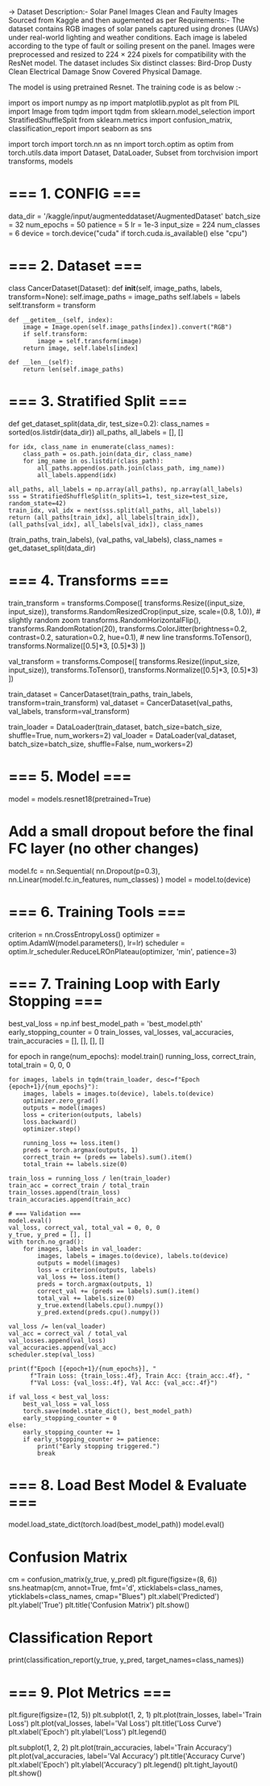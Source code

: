-> Dataset Description:-
Solar Panel Images Clean and Faulty Images 
Sourced from Kaggle and then augemented as per Requirements:-
The dataset contains RGB images of solar panels captured using drones (UAVs) under real-world lighting and weather conditions.
Each image is labeled according to the type of fault or soiling present on the panel.
Images were preprocessed and resized to 224 × 224 pixels for compatibility with the ResNet model.
The dataset includes Six distinct classes:
Bird-Drop
Dusty 
Clean
Electrical Damage
Snow Covered
Physical Damage.


The model is using pretrained Resnet. The training code is as below :-

import os
import numpy as np
import matplotlib.pyplot as plt
from PIL import Image
from tqdm import tqdm
from sklearn.model_selection import StratifiedShuffleSplit
from sklearn.metrics import confusion_matrix, classification_report
import seaborn as sns

import torch
import torch.nn as nn
import torch.optim as optim
from torch.utils.data import Dataset, DataLoader, Subset
from torchvision import transforms, models

# === 1. CONFIG ===
data_dir = '/kaggle/input/augmenteddataset/AugmentedDataset'
batch_size = 32
num_epochs = 50
patience = 5
lr = 1e-3
input_size = 224
num_classes = 6
device = torch.device("cuda" if torch.cuda.is_available() else "cpu")

# === 2. Dataset ===
class CancerDataset(Dataset):
    def __init__(self, image_paths, labels, transform=None):
        self.image_paths = image_paths
        self.labels = labels
        self.transform = transform

    def __getitem__(self, index):
        image = Image.open(self.image_paths[index]).convert("RGB")
        if self.transform:
            image = self.transform(image)
        return image, self.labels[index]

    def __len__(self):
        return len(self.image_paths)

# === 3. Stratified Split ===
def get_dataset_split(data_dir, test_size=0.2):
    class_names = sorted(os.listdir(data_dir))
    all_paths, all_labels = [], []

    for idx, class_name in enumerate(class_names):
        class_path = os.path.join(data_dir, class_name)
        for img_name in os.listdir(class_path):
            all_paths.append(os.path.join(class_path, img_name))
            all_labels.append(idx)

    all_paths, all_labels = np.array(all_paths), np.array(all_labels)
    sss = StratifiedShuffleSplit(n_splits=1, test_size=test_size, random_state=42)
    train_idx, val_idx = next(sss.split(all_paths, all_labels))
    return (all_paths[train_idx], all_labels[train_idx]), (all_paths[val_idx], all_labels[val_idx]), class_names

(train_paths, train_labels), (val_paths, val_labels), class_names = get_dataset_split(data_dir)

# === 4. Transforms ===
train_transform = transforms.Compose([
    transforms.Resize((input_size, input_size)),
    transforms.RandomResizedCrop(input_size, scale=(0.8, 1.0)),  # slightly random zoom
    transforms.RandomHorizontalFlip(),
    transforms.RandomRotation(20),
    transforms.ColorJitter(brightness=0.2, contrast=0.2, saturation=0.2, hue=0.1),  # new line
    transforms.ToTensor(),
    transforms.Normalize([0.5]*3, [0.5]*3)
])


val_transform = transforms.Compose([
    transforms.Resize((input_size, input_size)),
    transforms.ToTensor(),
    transforms.Normalize([0.5]*3, [0.5]*3)
])

train_dataset = CancerDataset(train_paths, train_labels, transform=train_transform)
val_dataset = CancerDataset(val_paths, val_labels, transform=val_transform)

train_loader = DataLoader(train_dataset, batch_size=batch_size, shuffle=True, num_workers=2)
val_loader = DataLoader(val_dataset, batch_size=batch_size, shuffle=False, num_workers=2)

# === 5. Model ===
model = models.resnet18(pretrained=True)

# Add a small dropout before the final FC layer (no other changes)
model.fc = nn.Sequential(
    nn.Dropout(p=0.3),
    nn.Linear(model.fc.in_features, num_classes)
)
model = model.to(device)

# === 6. Training Tools ===
criterion = nn.CrossEntropyLoss()
optimizer = optim.AdamW(model.parameters(), lr=lr)
scheduler = optim.lr_scheduler.ReduceLROnPlateau(optimizer, 'min', patience=3)

# === 7. Training Loop with Early Stopping ===
best_val_loss = np.inf
best_model_path = 'best_model.pth'
early_stopping_counter = 0
train_losses, val_losses, val_accuracies, train_accuracies = [], [], [], []

for epoch in range(num_epochs):
    model.train()
    running_loss, correct_train, total_train = 0, 0, 0

    for images, labels in tqdm(train_loader, desc=f"Epoch {epoch+1}/{num_epochs}"):
        images, labels = images.to(device), labels.to(device)
        optimizer.zero_grad()
        outputs = model(images)
        loss = criterion(outputs, labels)
        loss.backward()
        optimizer.step()

        running_loss += loss.item()
        preds = torch.argmax(outputs, 1)
        correct_train += (preds == labels).sum().item()
        total_train += labels.size(0)

    train_loss = running_loss / len(train_loader)
    train_acc = correct_train / total_train
    train_losses.append(train_loss)
    train_accuracies.append(train_acc)

    # === Validation ===
    model.eval()
    val_loss, correct_val, total_val = 0, 0, 0
    y_true, y_pred = [], []
    with torch.no_grad():
        for images, labels in val_loader:
            images, labels = images.to(device), labels.to(device)
            outputs = model(images)
            loss = criterion(outputs, labels)
            val_loss += loss.item()
            preds = torch.argmax(outputs, 1)
            correct_val += (preds == labels).sum().item()
            total_val += labels.size(0)
            y_true.extend(labels.cpu().numpy())
            y_pred.extend(preds.cpu().numpy())

    val_loss /= len(val_loader)
    val_acc = correct_val / total_val
    val_losses.append(val_loss)
    val_accuracies.append(val_acc)
    scheduler.step(val_loss)

    print(f"Epoch [{epoch+1}/{num_epochs}], "
          f"Train Loss: {train_loss:.4f}, Train Acc: {train_acc:.4f}, "
          f"Val Loss: {val_loss:.4f}, Val Acc: {val_acc:.4f}")

    if val_loss < best_val_loss:
        best_val_loss = val_loss
        torch.save(model.state_dict(), best_model_path)
        early_stopping_counter = 0
    else:
        early_stopping_counter += 1
        if early_stopping_counter >= patience:
            print("Early stopping triggered.")
            break

# === 8. Load Best Model & Evaluate ===
model.load_state_dict(torch.load(best_model_path))
model.eval()

# Confusion Matrix
cm = confusion_matrix(y_true, y_pred)
plt.figure(figsize=(8, 6))
sns.heatmap(cm, annot=True, fmt='d', xticklabels=class_names, yticklabels=class_names, cmap="Blues")
plt.xlabel('Predicted')
plt.ylabel('True')
plt.title('Confusion Matrix')
plt.show()

# Classification Report
print(classification_report(y_true, y_pred, target_names=class_names))

# === 9. Plot Metrics ===
plt.figure(figsize=(12, 5))
plt.subplot(1, 2, 1)
plt.plot(train_losses, label='Train Loss')
plt.plot(val_losses, label='Val Loss')
plt.title('Loss Curve')
plt.xlabel('Epoch')
plt.ylabel('Loss')
plt.legend()

plt.subplot(1, 2, 2)
plt.plot(train_accuracies, label='Train Accuracy')
plt.plot(val_accuracies, label='Val Accuracy')
plt.title('Accuracy Curve')
plt.xlabel('Epoch')
plt.ylabel('Accuracy')
plt.legend()
plt.tight_layout()
plt.show()
